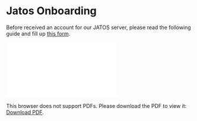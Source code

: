 # Jatos Onboarding

Before received an account for our JATOS server, please read the following guide and fill up [this form](https://forms.gle/uhGYBUS7YtpdneTo9).

<object data="pdfs\jatos_onboard.pdf" type="application/pdf" width="700px" height="700px">
    <embed src="pdfs\jatos_onboard.pdf">
        <p>This browser does not support PDFs. Please download the PDF to view it: <a href="pdfs\jatos_onboard.pdf">Download PDF</a>.</p>
    </embed>
</object>
